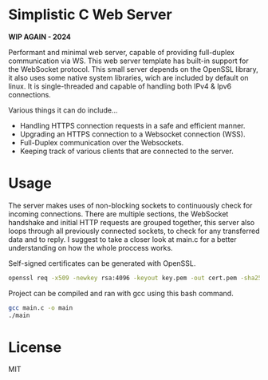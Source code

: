 # Simplistic C Web Server
**WIP AGAIN - 2024**

Performant and minimal web server, capable of providing full-duplex communication via WS. This web server template has built-in support for the WebSocket protocol. This small server depends on the OpenSSL library, it also uses some native system libraries, wich are included by default on linux. 
It is single-threaded and capable of handling both IPv4 & Ipv6 connections. 

Various things it can do include...
* Handling HTTPS connection requests in a safe and efficient manner.
* Upgrading an HTTPS connection to a Websocket connection (WSS).
* Full-Duplex communication over the Websockets.
* Keeping track of various clients that are connected to the server.

# Usage
The server makes uses of non-blocking sockets to continuously check for incoming connections. There are multiple sections, the WebSocket handshake and initial HTTP requests are grouped together, this server also loops through all previously connected sockets, to check for any transferred data and to reply. 
I suggest to take a closer look at main.c for a better understanding on how the whole proccess works.

Self-signed certificates can be generated with OpenSSL.
```bash
openssl req -x509 -newkey rsa:4096 -keyout key.pem -out cert.pem -sha256 -days 3560 -nodes -subj '/CN=127.0.0.1'
```

Project can be compiled and ran with gcc using this bash command.
```bash
gcc main.c -o main
./main
```

# License
MIT

